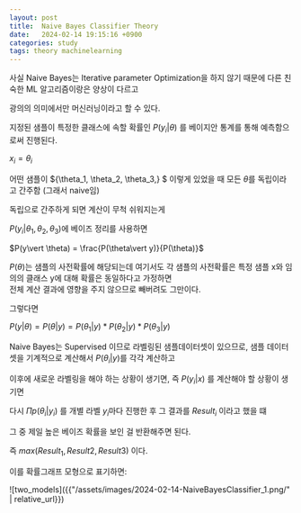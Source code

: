 ```yaml
---
layout: post
title:  Naive Bayes Classifier Theory
date:   2024-02-14 19:15:16 +0900
categories: study
tags: theory machinelearning
---
```


사실 Naive Bayes는 Iterative parameter Optimization을 하지 않기 때문에 다른 친숙한 ML 알고리즘이랑은 양상이 다르고 


광의의 의미에서만 머신러닝이라고 할 수 있다. 


지정된 샘플이 특정한 클래스에 속할 확률인 $P(y_i \vert \theta)$ 를 베이지안 통계를 통해 예측함으로써 진행된다.


$x_i = \theta_i$ 


어떤 샘플이 ${\theta_1, \theta_2, \theta_3,} $ 이렇게 있었을 때 모든 $\theta$를 독립이라고 간주함 (그래서 naive임)


독립으로 간주하게 되면 계산이 무척 쉬워지는게


$P(y_i \vert \theta_1, \theta_2, \theta_3)$에 베이즈 정리를 사용하면 


$P(y\vert \theta) = \frac{P(\theta\vert y)}{P(\theta)}$


$P(\theta)$는 샘플의 사전확률에 해당되는데 여기서도 각 샘플의 사전확률은 특정 샘플 x와 임의의 클래스 y에 대해 확률은 동일하다고 가정하면   
전체 계산 결과에 영향을 주지 않으므로 빼버려도 그만이다. 


그렇다면 


$P(y\vert \theta) = P(\theta\vert y) = P(\theta_1\vert y) * P(\theta_2\vert y) * P(\theta_3\vert y)$


Naive Bayes는 Supervised 이므로 라벨링된 샘플데이터셋이 있으므로, 샘플 데이터셋을 기계적으로 계산해서 $P(\theta_i\vert y)$를 각각 계산하고


이후에 새로운 라벨링을 해야 하는 상황이 생기면, 즉 $P(y_i\vert x)$ 를 계산해야 할 상황이 생기면 


다시 $\Pi{p(\theta_i\vert y_i)}$ 를 개별 라벨 $y_i$마다 진행한 후 그 결과를 $Result_i$ 이라고 했을 떄


그 중 제일 높은 베이즈 확률을 보인 걸 반환해주면 된다. 


즉 $max(Result_1, Result2, Result3)$ 이다. 


이를 확률그래프 모형으로 표기하면:

![two_models]({{"/assets/images/2024-02-14-NaiveBayesClassifier_1.png/" |  relative_url}})


